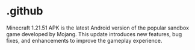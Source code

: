 # .github
Minecraft 1.21.51 APK is the latest Android version of the popular sandbox game developed by Mojang. This update introduces new features, bug fixes, and enhancements to improve the gameplay experience. 
